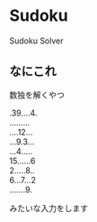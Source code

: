 ﻿Sudoku
======

Sudoku Solver

## なにこれ
数独を解くやつ

.39....4.  
.........  
....12...  
...9.3...  
...4.....  
15......6  
2.....8..  
6...7...2  
.......9.  

みたいな入力をします